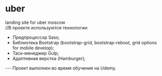# uber
landing site for uber moscow   
//В проекте используются технологии: 
- Предпроцессор Sass;
- Библиотека Bootstrap (bootstrap-grid, bootstrap-reboot, grid options for mobile develop);
- Таск-менеджер Gulp;
- Адаптивная верстка (Hamburger);

--- Проект выполнен во время обучения на Udemy.
